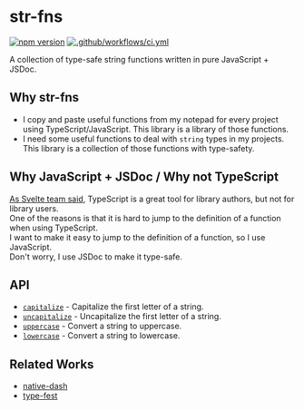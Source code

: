# str-fns

[![npm version](https://badge.fury.io/js/str-fns.svg)](https://badge.fury.io/js/str-fns)
[![.github/workflows/ci.yml](https://github.com/ryoppippi/str-fns/actions/workflows/ci.yml/badge.svg)](https://github.com/ryoppippi/str-fns/actions/workflows/ci.yml)

A collection of type-safe string functions written in pure JavaScript + JSDoc.

## Why str-fns

- I copy and paste useful functions from my notepad for every project using TypeScript/JavaScript. This library is a library of those functions.
- I need some useful functions to deal with `string` types in my projects. This library is a collection of those functions with type-safety.

## Why JavaScript + JSDoc / Why not TypeScript

[As Svelte team said](https://github.com/sveltejs/svelte/pull/8569), TypeScript is a great tool for library authors, but not for library users.  
One of the reasons is that it is hard to jump to the definition of a function when using TypeScript.  
I want to make it easy to jump to the definition of a function, so I use JavaScript.  
Don't worry, I use JSDoc to make it type-safe.

## API

- [`capitalize`](src/capitalize.js) - Capitalize the first letter of a string.
- [`uncapitalize`](src/uncapitalize.js) - Uncapitalize the first letter of a string.
- [`uppercase`](src/uppercase.js) - Convert a string to uppercase.
- [`lowercase`](src/lowercase.js) - Convert a string to lowercase.

## Related Works

- [native-dash](https://github.com/yankeeinlondon/native-dash)
- [type-fest](https://github.com/sindresorhus/type-fest)
